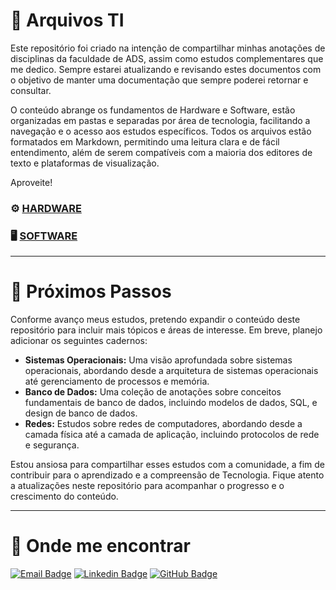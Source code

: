 # 💾  Arquivos TI 

Este repositório foi criado na intenção de compartilhar minhas anotações de disciplinas da faculdade de ADS, assim como estudos complementares que me dedico. Sempre estarei atualizando e revisando estes documentos com o objetivo de manter uma documentação que sempre poderei retornar e consultar.  
	
O conteúdo abrange os fundamentos de Hardware e Software, estão organizadas em pastas e separadas por área de tecnologia, facilitando a navegação e o acesso aos estudos específicos. Todos os arquivos estão formatados em Markdown, permitindo uma leitura clara e de fácil entendimento, além de serem compatíveis com a maioria dos editores de texto e plataformas de visualização.  

Aproveite!

### ⚙  [HARDWARE](Hardware/Hardware.md)  


### 🖥 [SOFTWARE](Software/Software.md)  

---

# 🚀 Próximos Passos

Conforme avanço meus estudos, pretendo expandir o conteúdo deste repositório para incluir mais tópicos e áreas de interesse. Em breve, planejo adicionar os seguintes cadernos:

- **Sistemas Operacionais:** Uma visão aprofundada sobre sistemas operacionais, abordando desde a arquitetura de sistemas operacionais até gerenciamento de processos e memória.
- **Banco de Dados:** Uma coleção de anotações sobre conceitos fundamentais de banco de dados, incluindo modelos de dados, SQL, e design de banco de dados.
- **Redes:** Estudos sobre redes de computadores, abordando desde a camada física até a camada de aplicação, incluindo protocolos de rede e segurança.

Estou ansiosa para compartilhar esses estudos com a comunidade, a fim de contribuir para o aprendizado e a compreensão de Tecnologia. Fique atento a atualizações neste repositório para acompanhar o progresso e o crescimento do conteúdo.

---

# 💬 Onde me encontrar


[![Email Badge](https://img.shields.io/badge/EMAIL-white?style=for-the-badge&logo=microsoft-outlook&logoColor=black)](mailto:gabriellacbueno@outlook.com)  [![Linkedin Badge](https://img.shields.io/badge/LINKEDIN-white?style=for-the-badge&logo=Linkedin&logoColor=blue)](https://www.linkedin.com/in/gabriella-c-bueno)  [![GitHub Badge](https://img.shields.io/badge/GITHUB-white?style=for-the-badge&logo=GitHub&logoColor=purple)](https://github.com/gabriellabueno)  

ㅤㅤㅤㅤㅤ ㅤㅤㅤㅤㅤ  ㅤㅤ
